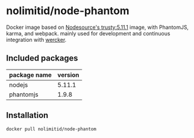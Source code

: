 # nolimitid/node-phantom

Docker image based on [Nodesource's trusty:5.11.1](https://github.com/nodesource/docker-node) image, with PhantomJS, karma, and webpack. mainly used for development and continuous integration with [wercker](http://wercker.com).

## Included packages

|package name                 | version|
|-----------------------------|--------|
|nodejs                       |5.11.1  |
|phantomjs                    |1.9.8   |

## Installation

`docker pull nolimitid/node-phantom`
